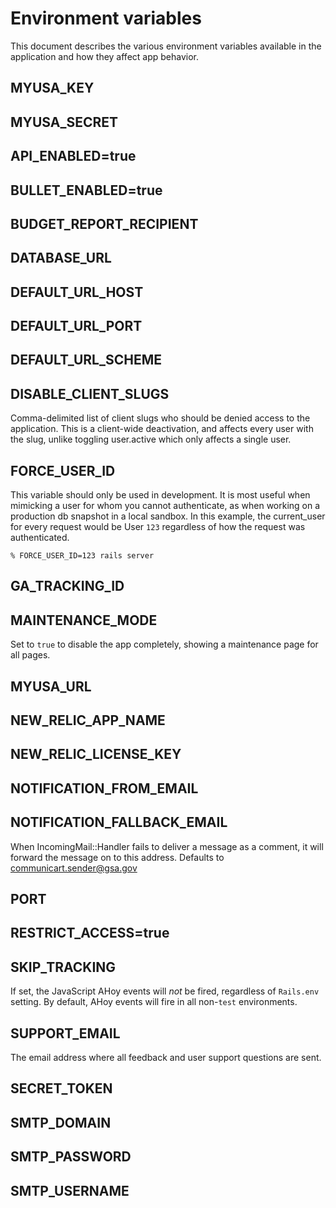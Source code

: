 # Environment variables

This document describes the various environment variables available in the application
and how they affect app behavior.

## MYUSA_KEY

## MYUSA_SECRET

## API_ENABLED=true
## BULLET_ENABLED=true
## BUDGET_REPORT_RECIPIENT
## DATABASE_URL
## DEFAULT_URL_HOST
## DEFAULT_URL_PORT
## DEFAULT_URL_SCHEME

## DISABLE_CLIENT_SLUGS

Comma-delimited list of client slugs who should be denied access to the application. This is a client-wide
deactivation, and affects every user with the slug, unlike toggling user.active which only affects a single
user.

## FORCE_USER_ID

This variable should only be used in development. It is most useful when mimicking a user for whom you cannot authenticate, as when working on a production db snapshot in a local sandbox.
In this example, the current_user for every request would be User `123` regardless of how the request was authenticated.

```
% FORCE_USER_ID=123 rails server
```

## GA_TRACKING_ID

## MAINTENANCE_MODE

Set to `true` to disable the app completely, showing a maintenance page for all pages.

## MYUSA_URL
## NEW_RELIC_APP_NAME
## NEW_RELIC_LICENSE_KEY
## NOTIFICATION_FROM_EMAIL

## NOTIFICATION_FALLBACK_EMAIL

When IncomingMail::Handler fails to deliver a message as a comment, it will forward the message on to this address.
Defaults to communicart.sender@gsa.gov

## PORT
## RESTRICT_ACCESS=true

## SKIP_TRACKING

If set, the JavaScript AHoy events will *not* be fired, regardless of `Rails.env` setting. By default, AHoy
events will fire in all non-`test` environments.

## SUPPORT_EMAIL

The email address where all feedback and user support questions are sent.

## SECRET_TOKEN
## SMTP_DOMAIN
## SMTP_PASSWORD
## SMTP_USERNAME
